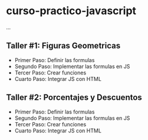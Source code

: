 # curso-practico-javascript

...

## Taller #1: Figuras Geometricas

- Primer Paso: Definir las formulas
- Segundo Paso: Implementar las formulas en JS
- Tercer Paso: Crear funciones 
- Cuarto Paso: Integrar JS con HTML

## Taller #2: Porcentajes y Descuentos

- Primer Paso: Definir las formulas
- Segundo Paso: Implementar las formulas en JS
- Tercer Paso: Crear funciones 
- Cuarto Paso: Integrar JS con HTML
